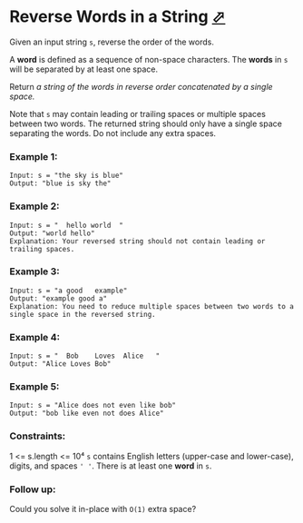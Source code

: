 # Reverse Words in a String [⬀](https://leetcode.com/problems/reverse-words-in-a-string/)

Given an input string `s`, reverse the order of the words.

A **word** is defined as a sequence of non-space characters. The **words** in `s` will be separated by at least one space.

Return *a string of the words in reverse order concatenated by a single space.*

Note that `s` may contain leading or trailing spaces or multiple spaces between two words. The returned string should only have a single space separating the words. Do not include any extra spaces.

 

### Example 1:
```
Input: s = "the sky is blue"
Output: "blue is sky the"
```

### Example 2:
```
Input: s = "  hello world  "
Output: "world hello"
Explanation: Your reversed string should not contain leading or trailing spaces.
```

### Example 3:
```
Input: s = "a good   example"
Output: "example good a"
Explanation: You need to reduce multiple spaces between two words to a single space in the reversed string.
```

### Example 4:
```
Input: s = "  Bob    Loves  Alice   "
Output: "Alice Loves Bob"
```

### Example 5:
```
Input: s = "Alice does not even like bob"
Output: "bob like even not does Alice"
```

### Constraints:

1 <= s.length <= 10⁴
`s` contains English letters (upper-case and lower-case), digits, and spaces `' '`.
There is at least one **word** in `s`.
 

### Follow up:

Could you solve it in-place with `O(1)` extra space?
